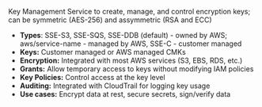 Key Management Service to create, manage, and control encryption keys; can be symmetric (AES-256) and assymmetric (RSA and ECC)
- **Types**: SSE-S3, SSE-SQS, SSE-DDB (default) - owned by AWS; aws/service-name - managed by AWS, SSE-C - customer managed
- **Keys:** Customer managed or AWS managed CMKs
- **Encryption:** Integrated with most AWS services (S3, EBS, RDS, etc.)
- **Grants:** Allow temporary access to keys without modifying IAM policies
- **Key Policies:** Control access at the key level
- **Auditing:** Integrated with CloudTrail for logging key usage
- **Use cases:** Encrypt data at rest, secure secrets, sign/verify data